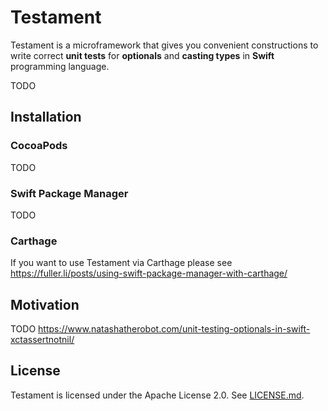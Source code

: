 # Testament

Testament is a microframework that gives you convenient constructions to write correct **unit tests** for **optionals** and **casting types** in **Swift** programming language.

TODO

## Installation

### CocoaPods

TODO

### Swift Package Manager

TODO

### Carthage

If you want to use Testament via Carthage please see https://fuller.li/posts/using-swift-package-manager-with-carthage/

## Motivation

TODO
https://www.natashatherobot.com/unit-testing-optionals-in-swift-xctassertnotnil/

## License

Testament is licensed under the Apache License 2.0. See [LICENSE.md](https://github.com/Karetski/Snowonder/blob/master/LICENSE.md).

